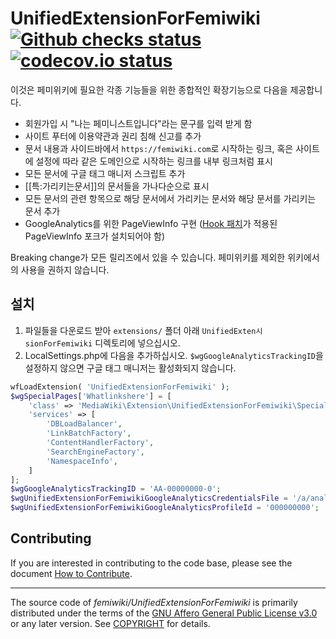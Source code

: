 # UnifiedExtensionForFemiwiki [![Github checks status]][github checks link] [![codecov.io status]][codecov.io link]

이것은 페미위키에 필요한 각종 기능들을 위한 종합적인 확장기능으로 다음을 제공합니다.

- 회원가입 시 "나는 페미니스트입니다"라는 문구를 입력 받게 함
- 사이트 푸터에 이용약관과 권리 침해 신고를 추가
- 문서 내용과 사이드바에서 `https://femiwiki.com`로 시작하는 링크, 혹은 사이트에 설정에 따라 같은 도메인으로 시작하는 링크를 내부 링크처럼 표시
- 모든 문서에 구글 태그 매니저 스크립트 추가
- [[특:가리키는문서]]의 문서들을 가나다순으로 표시
- 모든 문서의 관련 항목으로 해당 문서에서 가리키는 문서와 해당 문서를 가리키는 문서 추가
- GoogleAnalytics를 위한 PageViewInfo 구현 ([Hook 패치](https://gerrit.wikimedia.org/r/c/mediawiki/extensions/PageViewInfo/+/695669/)가 적용된 PageViewInfo 포크가 설치되어야 함)

Breaking change가 모든 릴리즈에서 있을 수 있습니다. 페미위키를 제외한 위키에서의 사용을 권하지 않습니다.

## 설치

1. 파일들을 다운로드 받아 `extensions/` 폴더 아래 `UnifiedExten시sionForFemiwiki` 디렉토리에 넣으십시오.
2. LocalSettings.php에 다음을 추가하십시오. `$wgGoogleAnalyticsTrackingID`을 설정하지 않으면 구글 태그 매니저는 활성화되지 않습니다.

```php
wfLoadExtension( 'UnifiedExtensionForFemiwiki' );
$wgSpecialPages['Whatlinkshere'] = [
	'class' => 'MediaWiki\Extension\UnifiedExtensionForFemiwiki\Specials\SpecialOrderedWhatLinksHere',
	'services' => [
		'DBLoadBalancer',
		'LinkBatchFactory',
		'ContentHandlerFactory',
		'SearchEngineFactory',
		'NamespaceInfo',
	]
];
$wgGoogleAnalyticsTrackingID = 'AA-00000000-0';
$wgUnifiedExtensionForFemiwikiGoogleAnalyticsCredentialsFile = '/a/analytics-credentials-file.json';
$wgUnifiedExtensionForFemiwikiGoogleAnalyticsProfileId = '000000000';
```

## Contributing

If you are interested in contributing to the code base, please see the document [How to Contribute].

---

The source code of _femiwiki/UnifiedExtensionForFemiwiki_ is primarily distributed under the terms
of the [GNU Affero General Public License v3.0] or any later version. See
[COPYRIGHT] for details.

[github checks status]: https://badgen.net/github/checks/femiwiki/UnifiedExtensionForFemiwiki
[github checks link]: https://github.com/femiwiki/UnifiedExtensionForFemiwiki/actions
[codecov.io status]: https://badgen.net/codecov/c/github/femiwiki/UnifiedExtensionForFemiwiki
[codecov.io link]: https://codecov.io/gh/femiwiki/UnifiedExtensionForFemiwiki
[how to contribute]: https://github.com/femiwiki/femiwiki/blob/main/how-to-contribute-to-extensions.md
[gnu affero general public license v3.0]: LICENSE
[copyright]: COPYRIGHT
